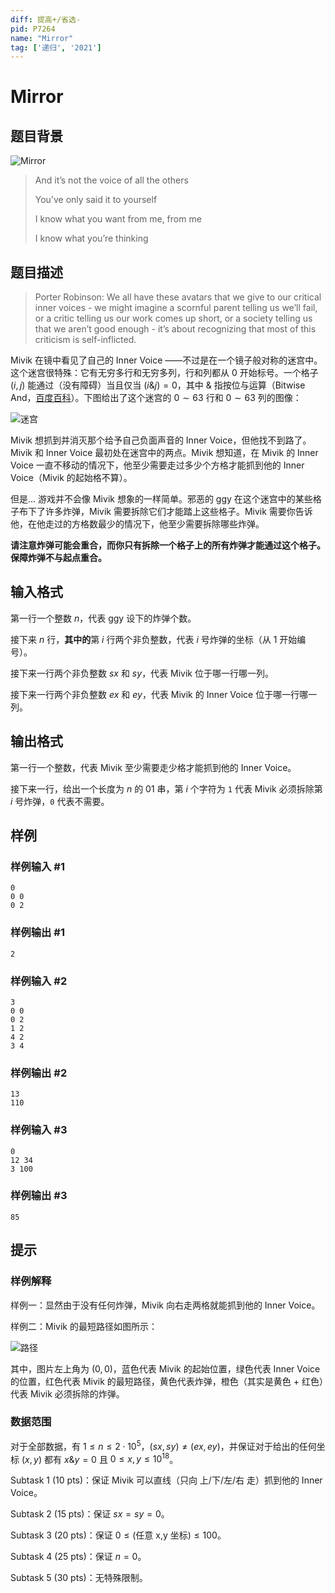 ```yaml
---
diff: 提高+/省选-
pid: P7264
name: "Mirror"
tag: ['递归', '2021']
---
```

# Mirror
## 题目背景

![Mirror](https://mivik.gitee.io/image/nurture/mirror.png)

> And it’s not the voice of all the others
>
> You’ve only said it to yourself
>
> I know what you want from me, from me
>
> I know what you’re thinking
## 题目描述

> Porter Robinson: We all have these avatars that we give to our critical inner voices - we might imagine a scornful parent telling us we’ll fail, or a critic telling us our work comes up short, or a society telling us that we aren’t good enough - it’s about recognizing that most of this criticism is self-inflicted.

Mivik 在镜中看见了自己的 Inner Voice ——不过是在一个镜子般对称的迷宫中。这个迷宫很特殊：它有无穷多行和无穷多列，行和列都从 $0$ 开始标号。一个格子 $(i,j)$ 能通过（没有障碍）当且仅当 $(i\&j)=0$，其中 $\&$ 指按位与运算（Bitwise And，[百度百科](https://baike.baidu.com/item/%E6%8C%89%E4%BD%8D%E4%B8%8E/9601818)）。下图给出了这个迷宫的 $0\sim63$ 行和 $0\sim 63$ 列的图像：

![迷宫](https://cdn.luogu.com.cn/upload/image_hosting/das5c73w.png)

Mivik 想抓到并消灭那个给予自己负面声音的 Inner Voice，但他找不到路了。Mivik 和 Inner Voice 最初处在迷宫中的两点。Mivik 想知道，在 Mivik 的 Inner Voice 一直不移动的情况下，他至少需要走过多少个方格才能抓到他的 Inner Voice（Mivik 的起始格不算）。

但是... 游戏并不会像 Mivik 想象的一样简单。邪恶的 ggy 在这个迷宫中的某些格子布下了许多炸弹，Mivik 需要拆除它们才能踏上这些格子。Mivik 需要你告诉他，在他走过的方格数最少的情况下，他至少需要拆除哪些炸弹。

**请注意炸弹可能会重合，而你只有拆除一个格子上的所有炸弹才能通过这个格子。保障炸弹不与起点重合。**
## 输入格式

第一行一个整数 $n$，代表 ggy 设下的炸弹个数。

接下来 $n$ 行，**其中的**第 $i$ 行两个非负整数，代表 $i$ 号炸弹的坐标（从 1 开始编号）。

接下来一行两个非负整数 $sx$ 和 $sy$，代表 Mivik 位于哪一行哪一列。

接下来一行两个非负整数 $ex$ 和 $ey$，代表 Mivik 的 Inner Voice 位于哪一行哪一列。
## 输出格式

第一行一个整数，代表 Mivik 至少需要走少格才能抓到他的 Inner Voice。

接下来一行，给出一个长度为 $n$ 的 01 串，第 $i$ 个字符为 `1` 代表 Mivik 必须拆除第 $i$ 号炸弹，`0` 代表不需要。
## 样例

### 样例输入 #1
```
0
0 0
0 2
```
### 样例输出 #1
```
2

```
### 样例输入 #2
```
3
0 0
0 2
1 2
4 2
3 4
```
### 样例输出 #2
```
13
110
```
### 样例输入 #3
```
0
12 34
3 100
```
### 样例输出 #3
```
85

```
## 提示

### 样例解释

样例一：显然由于没有任何炸弹，Mivik 向右走两格就能抓到他的 Inner Voice。

样例二：Mivik 的最短路径如图所示：

![路径](https://cdn.luogu.com.cn/upload/image_hosting/mg0hmhgs.png)

其中，图片左上角为 $(0,0)$，蓝色代表 Mivik 的起始位置，绿色代表 Inner Voice 的位置，红色代表 Mivik 的最短路径，黄色代表炸弹，橙色（其实是黄色 + 红色）代表 Mivik 必须拆除的炸弹。

### 数据范围

对于全部数据，有 $1\le n\le 2\cdot 10^5$，$(sx,sy)\ne(ex,ey)$，并保证对于给出的任何坐标 $(x,y)$ 都有 $x\&y=0$ 且 $0\le x,y\le 10^{18}$。

Subtask 1 (10 pts)：保证 Mivik 可以直线（只向 上/下/左/右 走）抓到他的 Inner Voice。

Subtask 2 (15 pts)：保证 $sx=sy=0$。

Subtask 3 (20 pts)：保证 $0\le(\text{任意 x,y 坐标})\le 100$。

Subtask 4 (25 pts)：保证 $n=0$。

Subtask 5 (30 pts)：无特殊限制。
